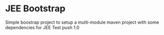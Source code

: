 # JEE Bootstrap

Simple boostrap project to setup a multi-module maven project with some dependencies for JEE
Test push 1.0
